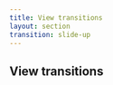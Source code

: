 ```yaml
---
title: View transitions
layout: section
transition: slide-up
---
```


<!-- View transitions -->
<section>
  <h1 class="section-title">
    View transitions
  </h1>
</section>
